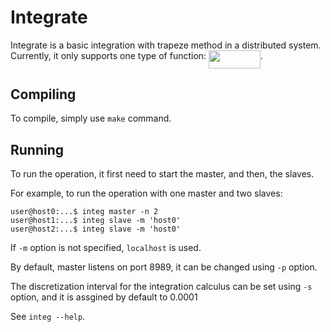# Integrate

Integrate is a basic integration with trapeze method in a distributed system.
Currently, it only supports one type of function: <img src="https://rawgit.com/in	git@github.com:luisbaldissera/ds-works/None/svgs/ad0609715f335782dffbef1b14a9256a.svg?invert_in_darkmode" align=middle width=82.59141000000001pt height=28.71230999999999pt/>.

## Compiling

To compile, simply use `make` command.

## Running

To run the operation, it first need to start the master, and then, the slaves.

For example, to run the operation with one master and two slaves:

```console
user@host0:...$ integ master -n 2
user@host1:...$ integ slave -m 'host0'
user@host2:...$ integ slave -m 'host0'
```

If `-m` option is not specified, `localhost` is used.

By default, master listens on port 8989, it can be changed using `-p` option.

The discretization interval for the integration calculus can be set using `-s` option, and it is assgined by default to 0.0001

See `integ --help`.

